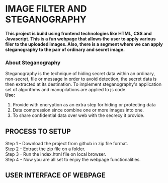 # IMAGE FILTER AND STEGANOGRAPHY
**This project is build using frontend technologies like HTML, CSS and Javascript. This is a fun webpage that allows the user to apply various filer to the uploaded images. Also, there is a segment where we can apply steganography to the pair of ordinary and secret image.**  
  
### About Steganography  
Steganography is the technique of hiding secret data within an ordinary, non-secret, file or message in order to avoid detection, the secret data is then extracted at its destination. To implement steganography's application set of algorithms and manupilations are applied to js code.  
**Use:**  
1. Provide with encryption as an extra step for hiding or protecting data  
2. Data compression since combine one or more images into one.  
3. To share confidential data over web with the secrecy it provide.  
  
    
## PROCESS TO SETUP  
Step 1 - Download the project from github in zip file format.  
Step 2 - Extract the zip file on a folder.  
Step 3 - Run the index.html file on local browser.  
Step 4 - Now you are all set to enjoy the webpage functionalities.  
  
    
## USER INTERFACE OF WEBPAGE  
